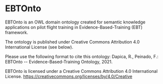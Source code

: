 # EBTOnto
EBTOnto is an OWL domain ontology created for semantic knowledge applications on pilot flight training in Evidence-Based-Training (EBT) framework. 

The ontology is published under Creative Commons Attribution 4.0 International License (see below).

Please use the following format to cite this ontology:
Dapica, R., Peinado, F.: EBTOnto -- Evidence-Based-Training Ontology, 2021.

EBTOnto is licensed under a Creative Commons Attribution 4.0 International License. https://creativecommons.org/licenses/by/4.0/Creative    
